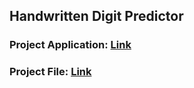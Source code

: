 ## Handwritten Digit Predictor
### Project Application: [Link](https://my-application-66acc8aa8dd50d668c4d873e.1mnbv0zmx51z.eu-gb.codeengine.appdomain.cloud)
### Project File: [Link](https://nbviewer.org/github/PravinKumarPathak/Deep-Learning-Project/blob/main/Convolutional-Neural-Networks-with-Keras.ipynb)

